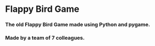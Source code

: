 # Flappy Bird Game

### The old Flappy Bird Game made using Python and pygame.

### Made by a team of 7 colleagues.

